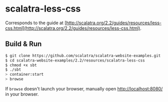 # scalatra-less-css #

Corresponds to the guide at [http://scalatra.org/2.2/guides/resources/less-css.html](http://scalatra.org/2.2/guides/resources/less-css.html).

## Build & Run ##

```sh
$ git clone https://github.com/scalatra/scalatra-website-examples.git
$ cd scalatra-website-examples/2.2/resources/scalatra-less-css
$ chmod +x sbt
$ ./sbt
> container:start
> browse
```

If `browse` doesn't launch your browser, manually open [http://localhost:8080/](http://localhost:8080/) in your browser.
